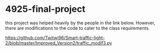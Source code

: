 # 4925-final-project

this project was helped heavily by the people in the link below. However, there are modifications to the code to cater to the class requirements.

https://github.com/Twitwi96/Smart-traffic-light-2/blob/master/Improved_Version2/traffic_modif3.py

